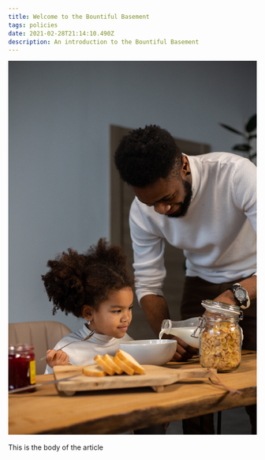 ```yaml
---
title: Welcome to the Bountiful Basement
tags: policies
date: 2021-02-28T21:14:10.490Z
description: An introduction to the Bountiful Basement
---
```

![Father serving daughter breakfast](pexels-gabby-k-5996996.jpg)

This is the body of the article